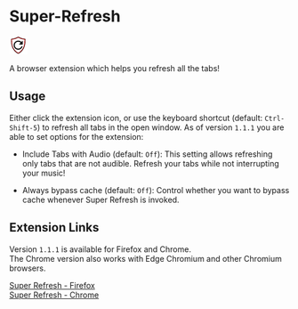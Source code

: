 # Super-Refresh

 <img src="./icons/icon-128.png" width="32" height="32" />

A browser extension which helps you refresh all the tabs!

## Usage

Either click the extension icon, or use the keyboard shortcut (default: `Ctrl-Shift-5`) to refresh all tabs in the open window.
As of version `1.1.1` you are able to set options for the extension: 

- Include Tabs with Audio (default: `Off`):  This setting allows refreshing only tabs that are not audible.  Refresh your tabs while not interrupting your music!  

- Always bypass cache (default: `Off`):  Control whether you want to bypass cache whenever Super Refresh is invoked.

## Extension Links
Version `1.1.1` is available for Firefox and Chrome.  
The Chrome version also works with Edge Chromium and other Chromium browsers.  

[Super Refresh - Firefox](https://addons.mozilla.org/en-US/firefox/addon/super-refresh/)  
[Super Refresh - Chrome](https://chrome.google.com/webstore/detail/super-refresh/dacnjaopeolhngffkagipnnlilhlmkhg) 

